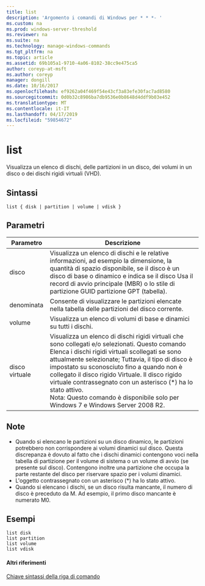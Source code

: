 ```yaml
---
title: list
description: 'Argomento i comandi di Windows per * * *- '
ms.custom: na
ms.prod: windows-server-threshold
ms.reviewer: na
ms.suite: na
ms.technology: manage-windows-commands
ms.tgt_pltfrm: na
ms.topic: article
ms.assetid: 69b105a1-9710-4a06-8102-38cc9e475ca5
author: coreyp-at-msft
ms.author: coreyp
manager: dongill
ms.date: 10/16/2017
ms.openlocfilehash: ef9262a04f469f54e43cf3a83efe30fac7ad8580
ms.sourcegitcommit: 0d0b32c8986ba7db9536e0b8648d4ddf9b03e452
ms.translationtype: MT
ms.contentlocale: it-IT
ms.lasthandoff: 04/17/2019
ms.locfileid: "59854672"
---
```

# <a name="list"></a>list



Visualizza un elenco di dischi, delle partizioni in un disco, dei volumi in un disco o dei dischi rigidi virtuali (VHD).

## <a name="syntax"></a>Sintassi

```
list { disk | partition | volume | vdisk }
```

## <a name="parameters"></a>Parametri

|Parametro|Descrizione|
|---------|-----------|
|disco|Visualizza un elenco di dischi e le relative informazioni, ad esempio la dimensione, la quantità di spazio disponibile, se il disco è un disco di base o dinamico e indica se il disco Usa il record di avvio principale (MBR) o lo stile di partizione GUID partizione GPT (tabella).|
|denominata|Consente di visualizzare le partizioni elencate nella tabella delle partizioni del disco corrente.|
|volume|Visualizza un elenco di volumi di base e dinamici su tutti i dischi.|
|disco virtuale|Visualizza un elenco di dischi rigidi virtuali che sono collegati e/o selezionati. Questo comando Elenca i dischi rigidi virtuali scollegati se sono attualmente selezionate; Tuttavia, il tipo di disco è impostato su sconosciuto fino a quando non è collegato il disco rigido Virtuale. Il disco rigido virtuale contrassegnato con un asterisco (*) ha lo stato attivo.</br>Nota: Questo comando è disponibile solo per Windows 7 e Windows Server 2008 R2.|

## <a name="remarks"></a>Note

-   Quando si elencano le partizioni su un disco dinamico, le partizioni potrebbero non corrispondere ai volumi dinamici sul disco. Questa discrepanza è dovuto al fatto che i dischi dinamici contengono voci nella tabella di partizione per il volume di sistema o un volume di avvio (se presente sul disco). Contengono inoltre una partizione che occupa la parte restante del disco per riservare spazio per i volumi dinamici.
-   L'oggetto contrassegnato con un asterisco (*) ha lo stato attivo.
-   Quando si elencano i dischi, se un disco risulta mancante, il numero di disco è preceduto da M. Ad esempio, il primo disco mancante è numerato M0.

## <a name="BKMK_examples"></a>Esempi

```
list disk
list partition
list volume
list vdisk
```

#### <a name="additional-references"></a>Altri riferimenti

[Chiave sintassi della riga di comando](command-line-syntax-key.md)

